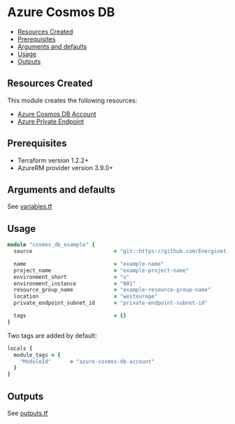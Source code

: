 # Azure Cosmos DB

- [Resources Created](#resources-created)
- [Prerequisites](#prerequisites)
- [Arguments and defaults](#arguments-and-defaults)
- [Usage](#usage)
- [Outputs](#outputs)

## Resources Created

This module creates the following resources:

- [Azure Cosmos DB Account](https://registry.terraform.io/providers/hashicorp/azurerm/latest/docs/resources/cosmosdb_account)
- [Azure Private Endpoint](https://registry.terraform.io/providers/hashicorp/azurerm/latest/docs/resources/private_endpoint)

## Prerequisites

- Terraform version 1.2.2+
- AzureRM provider version 3.9.0+

## Arguments and defaults

See [variables.tf](./variables.tf)

## Usage

```ruby
module "cosmos_db_example" {
  source                          = "git::https://github.com/Energinet-DataHub/geh-terraform-modules.git//azure/cosmos-db-account?ref=7.0.0"

  name                            = "example-name"
  project_name                    = "example-project-name"
  environment_short               = "u"
  environment_instance            = "001"
  resource_group_name             = "example-resource-group-name"
  location                        = "westeurope"
  private_endpoint_subnet_id      = "private-endpoint-subnet-id"

  tags                            = {}
}
```

Two tags are added by default:

```ruby
locals {
  module_tags = {
    "ModuleId"      = "azure-cosmos-db-account"
  }
}
```

## Outputs

See [outputs.tf](./outputs.tf)
